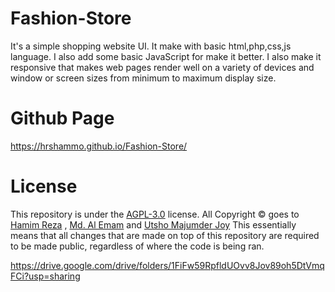 # Fashion-Store
It's a simple shopping website UI. It make with basic html,php,css,js language. I also add some basic JavaScript for make it better. I also make it responsive that makes web pages render well on a variety of devices and window or screen sizes from minimum to maximum display size.

# Github Page
https://hrshammo.github.io/Fashion-Store/

# License

This repository is under the [AGPL-3.0](LICENSE) license.
All Copyright © goes to  [Hamim Reza](https://github.com/hrshammo) , [Md. Al Emam](https://github.com/alemam242) and [Utsho Majumder Joy](https://github.com/utshojoy1)
This essentially means that all changes that are made on top of this repository are required to be made public, regardless of where the code is being ran.



https://drive.google.com/drive/folders/1FiFw59RpfldUOvv8Jov89oh5DtVmqFCi?usp=sharing
